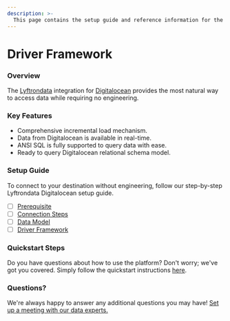 ```yaml
---
description: >-
  This page contains the setup guide and reference information for the Digitalocean source connector.
---
```


# Driver Framework

### Overview

The [Lyftrondata](https://www.lyftrondata.com/) integration for [Digitalocean](None) provides the most natural way to access data while requiring no engineering.

### Key Features

* Comprehensive incremental load mechanism.
* Data from Digitalocean is available in real-time.&#x20;
* ANSI SQL is fully supported to query data with ease.
* Ready to query Digitalocean relational schema model.

### Setup Guide

To connect to your destination without engineering, follow our step-by-step Lyftrondata Digitalocean setup guide.

* [ ] [Prerequisite](../prerequisite.md)
* [ ] [Connection Steps](../connection-steps.md)
* [ ] [Data Model](../data-model/erd.md)
* [ ] [Driver Framework](../driver-framework/)

### Quickstart Steps

Do you have questions about how to use the platform? Don't worry; we've got you covered. Simply follow the quickstart instructions [here](../driver-framework/README.md).

### Questions? <a href="#questions" id="questions"></a>

We're always happy to answer any additional questions you may have! [Set up a meeting with our data experts.](https://www.lyftrondata.com/book-a-meeting/)


